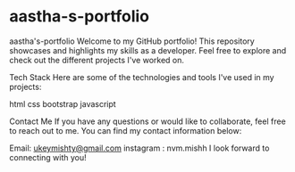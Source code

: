 # aastha-s-portfolio

aastha's-portfolio
Welcome to my GitHub portfolio! This repository showcases and highlights my skills as a developer. Feel free to explore and check out the different projects I've worked on.



Tech Stack
Here are some of the technologies and tools I've used in my projects:


html
css
bootstrap
javascript


Contact Me
If you have any questions or would like to collaborate, feel free to reach out to me. You can find my contact information below:


Email: ukeymishty@gmail.com
instagram : nvm.mishh
I look forward to connecting with you!

